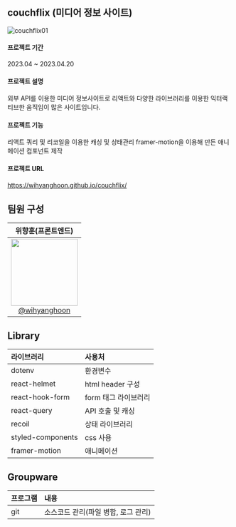 ## couchflix (미디어 정보 사이트)
![couchflix01](https://user-images.githubusercontent.com/66665468/234607930-1c955e32-5d49-49d4-bea6-130f3bc18815.jpg)

#### 프로젝트 기간
2023.04 ~ 2023.04.20

#### 프로젝트 설명
외부 API를 이용한 미디어 정보사이트로 리액트와 다양한 라이브러리를 이용한 익터랙티브한 움직임이 많은 사이트입니다.

#### 프로젝트 기능
리액트 쿼리 및 리코일을 이용한 캐싱 및 상태관리 framer-motion을 이용해 만든 애니메이션 컴포넌트 제작

#### 프로젝트 URL
https://wihyanghoon.github.io/couchflix/

## 팀원 구성
| **위향훈(프론트엔드)** |
| :------: |
| [<img src="https://user-images.githubusercontent.com/66665468/221801579-e6654496-2ef9-47cc-b8be-be606858025b.jpg" width=150> <br/> @wihyanghoon](https://github.com/wihyanghoon) |

## Library
|라이브러리|사용처|
|:---|:---|
|dotenv|환경변수|
|react-helmet|html header 구성|
|react-hook-form|form 태그 라이브러리|
|react-query|API 호출 및 캐싱|
|recoil|상태 라이브러리|
|styled-components|css 사용|
|framer-motion|애니메이션|


## Groupware
|프로그램|내용|
|:---|:---|
|git|소스코드 관리(파일 병합, 로그 관리)|
